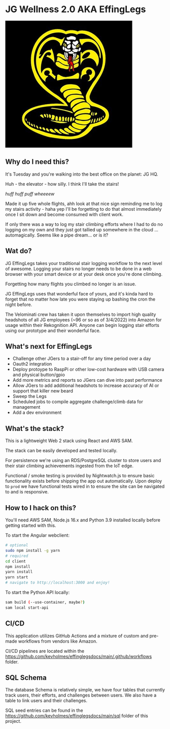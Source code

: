 # JG Wellness 2.0 AKA EffingLegs

![sweep the leg](https://github.com/kevholmes/effinglegsdocs/blob/main/cobra_kai.jpeg)

## Why do I need this?

It's Tuesday and you're walking into the best office on the planet:
JG HQ.

Huh - the elevator - how silly. I think I'll take the stairs!

*huff* *huff* *puff* *wheeeew*

Made it up five whole flights, ahh look at that nice sign reminding me
to log my stairs activity - haha yep I'll be forgetting to do that
almost immediately once I sit down and become consumed with client work.

If only there was a way to log my stair climbing efforts where I had
to do no logging on my own and they just got tallied up somewhere in the cloud
... automagically. Seems like a pipe dream... or is it?

## Wat do?

JG EffingLegs takes your traditional stair logging workflow to the
next level of awesome. Logging your stairs no longer needs to be done
in a web browser with your smart device or at your desk once you're done
climbing.

Forgetting how many flights you climbed no longer is an issue.

JG EffingLegs uses that wonderful face of yours, and it's kinda
hard to forget that no matter how late you were staying up bashing
the cron the night before.

The Velominati crew has taken it upon themselves to import high
quality headshots of all JG employees (~96 or so as of 3/4/2022)
into Amazon for usage within their Rekognition API. Anyone
can begin logging stair efforts using our prototype and their
wonderful face.

## What's next for EffingLegs

* Challenge other JGers to a stair-off for any time period over a day
* Oauth2 integration
* Deploy protoype to RaspPi or other low-cost hardware with USB camera and physical button/gpio
* Add more metrics and reports so JGers can dive into past performance
* Allow JGers to add additional headshots to increase accuracy of AI or support that killer new beard
* Sweep the Legs
* Scheduled jobs to compile aggregate challenge/climb data for management
* Add a dev environment

## What's the stack?

This is a lightweight Web 2 stack using React and AWS SAM.

The stack can be easily developed and tested locally.

For persistence we're using an RDS/PostgreSQL cluster to store users
and their stair climbing achievements ingested from the IoT edge.

Functional / smoke testing is provided by Nightwatch.js
to ensure basic functionality exists before shipping
the app out automatically. Upon deploy to `prod` we
have functional tests wired in to ensure the site
can be navigated to and is responsive.

## How to I hack on this?

You'll need AWS SAM, Node.js 16.x and Python 3.9 installed locally before getting
started with this.

To start the Angular webclient:

```bash
# optional
sudo npm install -g yarn
# required
cd client
npm install
yarn install
yarn start
# navigate to http://localhost:3000 and enjoy!
```

To start the Python API locally:

```bash
sam build (--use-container, maybe?)
sam local start-api
```

## CI/CD

This application utilizes GitHub Actions and a mixture of custom
and pre-made workflows from vendors like Amazon.

CI/CD pipelines are located within the <https://github.com/kevholmes/effinglegsdocs/main/.github/workflows> folder.

## SQL Schema

The database Schema is relatively simple, we have four tables
that currently track users, their efforts, and challenges
between users. We also have a table to link users and their challenges.

SQL seed entries can be found in the <https://github.com/kevholmes/effinglegsdocs/main/sql> folder of this project.

